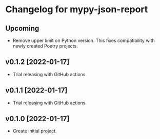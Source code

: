 # Changelog for mypy-json-report

## Upcoming

- Remove upper limit on Python version. This fixes compatibility with newly created Poetry projects.

## v0.1.2 [2022-01-17]

- Trial releasing with GitHub actions.

## v0.1.1 [2022-01-17]

- Trial releasing with GitHub actions.

## v0.1.0 [2022-01-17]

- Create initial project.
